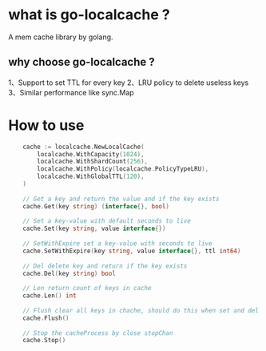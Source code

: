 # what is go-localcache ?
A mem cache library by golang.

## why choose go-localcache ?
1、Support to set TTL for every key 
2、LRU policy to delete useless keys
3、Similar performance like sync.Map


# How to use
```go
	cache := localcache.NewLocalCache(
		localcache.WithCapacity(1024),
		localcache.WithShardCount(256),
		localcache.WithPolicy(localcache.PolicyTypeLRU),
		localcache.WithGlobalTTL(120),
	)
	
	// Get a key and return the value and if the key exists
	cache.Get(key string) (interface{}, bool)
	
	// Set a key-value with default seconds to live
	cache.Set(key string, value interface{})
	
	// SetWithExpire set a key-value with seconds to live
	cache.SetWithExpire(key string, value interface{}, ttl int64)
	
	// Del delete key and return if the key exists
	cache.Del(key string) bool
	
	// Len return count of keys in cache
	cache.Len() int
	
	// Flush clear all keys in chache, should do this when set and del is stop
	cache.Flush()
	
	// Stop the cacheProcess by close stopChan
	cache.Stop()
```
